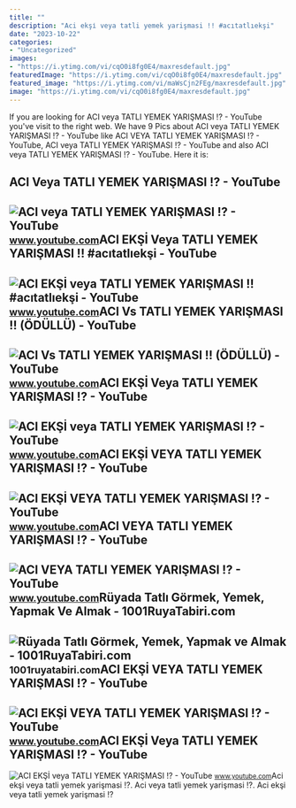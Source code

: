 ```yaml
---
title: ""
description: "Aci ekşi̇ veya tatli yemek yarişmasi !! #acıtatlıekşi"
date: "2023-10-22"
categories:
- "Uncategorized"
images:
- "https://i.ytimg.com/vi/cqO0i8fg0E4/maxresdefault.jpg"
featuredImage: "https://i.ytimg.com/vi/cqO0i8fg0E4/maxresdefault.jpg"
featured_image: "https://i.ytimg.com/vi/maWsCjn2FEg/maxresdefault.jpg"
image: "https://i.ytimg.com/vi/cqO0i8fg0E4/maxresdefault.jpg"
---
```


If you are looking for ACI veya TATLI YEMEK YARIŞMASI !? - YouTube you've visit to the right web. We have 9 Pics about ACI veya TATLI YEMEK YARIŞMASI !? - YouTube like ACI VEYA TATLI YEMEK YARIŞMASI !? - YouTube, ACI veya TATLI YEMEK YARIŞMASI !? - YouTube and also ACI veya TATLI YEMEK YARIŞMASI !? - YouTube. Here it is:

ACI Veya TATLI YEMEK YARIŞMASI !? - YouTube
-------------------------------------------

 ![ACI veya TATLI YEMEK YARIŞMASI !? - YouTube](https://i.ytimg.com/vi/T0pgyVvZLEk/maxresdefault.jpg) <small>www.youtube.com</small>ACI EKŞİ Veya TATLI YEMEK YARIŞMASI !! #acıtatlıekşi - YouTube
--------------------------------------------------------------

 ![ACI EKŞİ veya TATLI YEMEK YARIŞMASI !! #acıtatlıekşi - YouTube](https://i.ytimg.com/vi/2bP8VV6O4r4/maxresdefault.jpg) <small>www.youtube.com</small>ACI Vs TATLI YEMEK YARIŞMASI !! (ÖDÜLLÜ) - YouTube
--------------------------------------------------

 ![ACI Vs TATLI YEMEK YARIŞMASI !! (ÖDÜLLÜ) - YouTube](https://i.ytimg.com/vi/TADMC3fCpVw/maxresdefault.jpg) <small>www.youtube.com</small>ACI EKŞİ Veya TATLI YEMEK YARIŞMASI !? - YouTube
------------------------------------------------

 ![ACI EKŞİ veya TATLI YEMEK YARIŞMASI !? - YouTube](https://i.ytimg.com/vi/maWsCjn2FEg/maxresdefault.jpg) <small>www.youtube.com</small>ACI EKŞİ VEYA TATLI YEMEK YARIŞMASI !? - YouTube
------------------------------------------------

 ![ACI EKŞİ VEYA TATLI YEMEK YARIŞMASI !? - YouTube](https://i.ytimg.com/vi/K6mUZA1jghI/maxresdefault.jpg) <small>www.youtube.com</small>ACI VEYA TATLI YEMEK YARIŞMASI !? - YouTube
-------------------------------------------

 ![ACI VEYA TATLI YEMEK YARIŞMASI !? - YouTube](https://i.ytimg.com/vi/cqO0i8fg0E4/maxresdefault.jpg) <small>www.youtube.com</small>Rüyada Tatlı Görmek, Yemek, Yapmak Ve Almak - 1001RuyaTabiri.com
----------------------------------------------------------------

 ![Rüyada Tatlı Görmek, Yemek, Yapmak ve Almak - 1001RuyaTabiri.com](https://1001ruyatabiri.com/wp-content/uploads/2020/01/ruyada-tatli-gormek-ruyada-tatli-yemek-tatli-alamk-tatli-yapmak-1001ruyatabiri.jpg?v=1579616825) <small>1001ruyatabiri.com</small>ACI EKŞİ VEYA TATLI YEMEK YARIŞMASI !? - YouTube
------------------------------------------------

 ![ACI EKŞİ VEYA TATLI YEMEK YARIŞMASI !? - YouTube](https://i.ytimg.com/vi/jzoLRNRwo6s/maxresdefault.jpg) <small>www.youtube.com</small>ACI EKŞİ Veya TATLI YEMEK YARIŞMASI !? - YouTube
------------------------------------------------

 ![ACI EKŞİ veya TATLI YEMEK YARIŞMASI !? - YouTube](https://i.ytimg.com/vi/Kg6mALuL0kc/maxresdefault.jpg) <small>www.youtube.com</small>Aci ekşi̇ veya tatli yemek yarişmasi !?. Aci veya tatli yemek yarişmasi !?. Aci ekşi̇ veya tatli yemek yarişmasi !?
